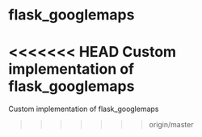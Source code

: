 # flask_googlemaps
<<<<<<< HEAD
Custom implementation of flask_googlemaps
=======
Custom implementation of flask_googlemaps
>>>>>>> origin/master
